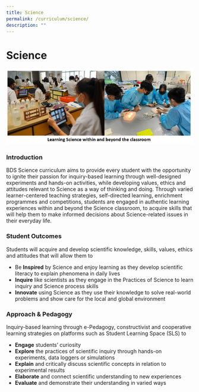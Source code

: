 ```yaml
---
title: Science
permalink: /curriculum/science/
description: ""
---
```

Science
=======

![](/images/Learning%20Sc%20WithinnBeyong.jpeg)


### Introduction

BDS Science curriculum aims to provide every student with the opportunity to ignite their passion for inquiry-based learning through well-designed experiments and hands-on activities, while developing values, ethics and attitudes relevant to Science as a way of thinking and doing. Through varied learner-centered teaching strategies, self-directed learning, enrichment programmes and competitions, students are engaged in authentic learning experiences within and beyond the Science classroom, to acquire skills that will help them to make informed decisions about Science-related issues in their everyday life.

### Student Outcomes

Students will acquire and develop scientific knowledge, skills, values, ethics and attitudes that will allow them to 

*   Be <b>Inspired</b> by Science and enjoy learning as they develop scientific literacy to explain phenomena in daily lives
*   <b>Inquire</b> like scientists as they engage in the Practices of Science to learn inquiry and Science process skills
*   <b>Innovate</b> using Science as they use their knowledge to solve real-world problems and show care for the local and global environment


### Approach & Pedagogy

Inquiry-based learning through e-Pedagogy, constructivist and cooperative learning strategies on platforms such as Student Learning Space (SLS) to

*   <b>Engage</b> students’ curiosity
*   <b>Explore</b> the practices of scientific inquiry through hands-on experiments, data loggers or simulations
*   <b>Explain</b> and critically discuss scientific concepts in relation to experimental results
*   <b>Elaborate</b> and connect scientific understanding to new experiences
*   <b>Evaluate</b> and demonstrate their understanding in varied ways